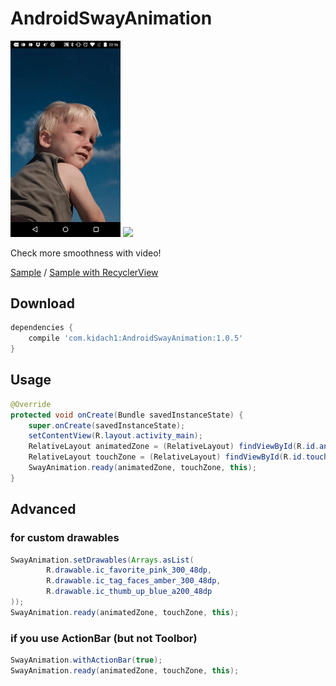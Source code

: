 # AndroidSwayAnimation

<img src="/SwayAnim1.gif" width="35%"> <img src="/SwayAnim2.gif" width="35%">

Check more smoothness with video!

[Sample](https://www.youtube.com/watch?v=XECWjK18ppE&feature=youtu.be) /
[Sample with RecyclerView](https://www.youtube.com/watch?v=vyBPNVYK6JU&feature=youtu.be)


## Download

```build.gradle
dependencies {
    compile 'com.kidach1:AndroidSwayAnimation:1.0.5'
}
```


## Usage

```java
@Override
protected void onCreate(Bundle savedInstanceState) {
    super.onCreate(savedInstanceState);
    setContentView(R.layout.activity_main);
    RelativeLayout animatedZone = (RelativeLayout) findViewById(R.id.animatedLayout);
    RelativeLayout touchZone = (RelativeLayout) findViewById(R.id.touchedLayout);
    SwayAnimation.ready(animatedZone, touchZone, this);
}
```

## Advanced

### for custom drawables

```java
SwayAnimation.setDrawables(Arrays.asList(
        R.drawable.ic_favorite_pink_300_48dp,
        R.drawable.ic_tag_faces_amber_300_48dp,
        R.drawable.ic_thumb_up_blue_a200_48dp
));
SwayAnimation.ready(animatedZone, touchZone, this);
```

### if you use ActionBar (but not Toolbor)

```java
SwayAnimation.withActionBar(true);
SwayAnimation.ready(animatedZone, touchZone, this);
```
